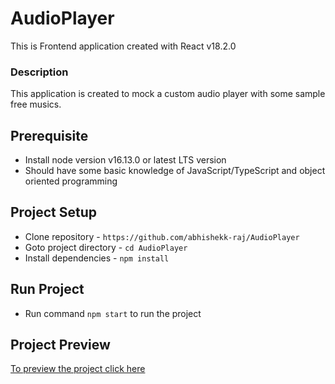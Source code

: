 # AudioPlayer

This is Frontend application created with React v18.2.0

### Description

This application is created to mock a custom audio player with some sample free musics.

## Prerequisite

- Install node version v16.13.0 or latest LTS version
- Should have some basic knowledge of JavaScript/TypeScript and object oriented programming

## Project Setup

- Clone repository - `https://github.com/abhishekk-raj/AudioPlayer`
- Goto project directory - `cd AudioPlayer`
- Install dependencies - `npm install`

## Run Project

- Run command `npm start` to run the project

## Project Preview

[To preview the project click here]()

